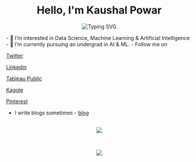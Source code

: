 <h1 align="center">Hello, I'm Kaushal Powar   </h1>

<p align="center">
  <img src="https://readme-typing-svg.herokuapp.com?font=&color=964EF4&lines=Data+Analyst+/+Data+Scientest&center=true" alt="Typing SVG">
</p>
- 👀 I’m interested in Data Science, Machine Learning & Artificial Intelligence
- 🌱 I’m currently pursuing an undergrad in AI & ML.
- Follow me on

  [Twitter](https://twitter.com/Obelisk_1531)

  [Linkedin](https://www.linkedin.com/in/kaushal-powar-a52b1a159/)
  
  [Tableau Public](https://public.tableau.com/app/profile/kaushal.powar7753)
  
  [Kaggle](https://www.kaggle.com/kaushalpowar)
  
  [Pinterest](https://in.pinterest.com/kaushal_1531/)
  
 - I write blogs sometimes - [blog](https://writtenbykaushal.com/)


<p align="center">
  <br>
 
  <img src="https://github-readme-stats.vercel.app/api?username=kaushalpowar&show_icons=true&theme=tokyonight" />
  

</p>

<br/>

<p align="center">
 
  <img src="https://github-readme-stats.vercel.app/api/top-langs?username=kaushalpowar&langs_count=10&show_icons=true&theme=tokyonight&locale=en&layout=compact"/>
</p>

<!---
kaushalpowar/kaushalpowar is a ✨ special ✨ repository because its `README.md` (this file) appears on your GitHub profile.
You can click the Preview link to take a look at your changes.
--->
